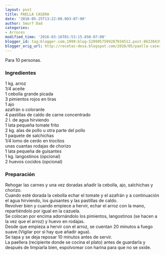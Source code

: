 ```yaml
---
layout: post
title: PAELLA CASERA
date: '2010-05-25T13:22:00.003-07:00'
author: Smurf Dad
categories:
- Arroces
modified_time: '2016-03-16T01:53:15.850-07:00'
blogger_id: tag:blogger.com,1999:blog-5299957599287034512.post-8633043930581255918
blogger_orig_url: http://recetas-desa.blogspot.com/2010/05/paella-casera.html
---
```


Para 10 personas.<br /><h3>Ingredientes</h3>1 kg. arroz<br />1/4 aceite<br />1 cebolla grande picada<br />3 pimientos rojos en tiras<br />1 ajo<br />azafrán o colorante<br />4 pastillas de caldo de carne concentrado<br />2 l. de agua hirviendo<br />1 lata pequeña tomate frito<br />2 kg. alas de pollo u otra parte del pollo<br />1 paquete de salchichas<br />1/4 lomo de cerdo en trocitos<br />unas cuantas rodajas de chorizo<br />1 lata pequeña de guisantes<br />1 kg. langostinos (opcional)<br />2 huevos cocidos (opcional)<br /><h3>Preparación</h3>Rehogar las carnes y una vez doradas añadir la cebolla, ajo, salchichas y chorizo.<br />Cuando esté dorada la cebolla echar el tomate y el azafrán y a continuación el agua hirviendo, los guisantes y las pastillas de caldo.<br />Revolver bien y cuando empiece a hervir, echar el arroz con la mano, repartiéndolo por igual en la cazuela.<br />Se colocan por encima adornándolo los pimientos, langostinos (se hacen a la vez que el arroz) y huevo en rodajas.<br />Desde que empieza a hervir con el arroz, se cuentan 20 minutos a fuego suave.(Vigilar por si hay que añadir agua).<br />Se tapa y se deja reposar 10 minutos antes de servir.<br />La paellera (recipiente donde se cocina el plato) antes de guardarla y después de limpiarla bien, espolvorear con harina para que no se oxide.